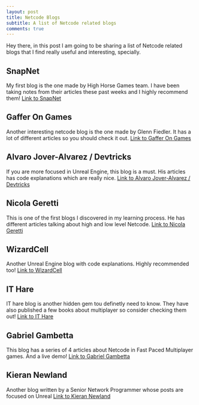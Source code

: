 ```yaml
---
layout: post
title: Netcode Blogs
subtitle: A list of Netcode related blogs
comments: true
---
```


Hey there, in this post I am going to be sharing a list of Netcode related blogs that I find really useful and interesting, specially.

## SnapNet
My first blog is the one made by High Horse Games team. I have been taking notes from their articles these past weeks and I highly recommend them!
[Link to SnapNet](https://www.snapnet.dev/blog/)

## Gaffer On Games
Another interesting netcode blog is the one made by Glenn Fiedler. It has a lot of different articles so you should check it out.
[Link to Gaffer On Games](https://gafferongames.com)

## Alvaro Jover-Alvarez / Devtricks
If you are more focused in Unreal Engine, this blog is a must. His articles has code explanations which are really nice.
[Link to Alvaro Jover-Alvarez / Devtricks](https://vorixo.github.io/devtricks/)

## Nicola Geretti
This is one of the first blogs I discovered in my learning process. He has different articles talking about high and low level Netcode.
[Link to Nicola Geretti](https://medium.com/@geretti)

## WizardCell
Another Unreal Engine blog with code explanations. Highly recommended too!
[Link to WizardCell](https://wizardcell.com)

## IT Hare
IT hare blog is another hidden gem tou definetly need to know. They have also published a few books about multiplayer so consider checking them out!
[Link to IT Hare](http://ithare.com)

## Gabriel Gambetta
This blog has a series of 4 articles about Netcode in Fast Paced Multiplayer games. And a live demo!
[Link to Gabriel Gambetta](https://www.gabrielgambetta.com)

## Kieran Newland
Another blog written by a Senior Network Programmer whose posts are focused on Unreal
[Link to Kieran Newland](https://www.kierannewland.co.uk/blog/)